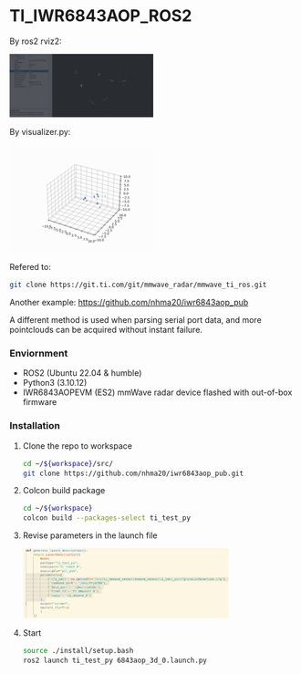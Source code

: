 # TI_IWR6843AOP_ROS2

By ros2 rviz2:

<img src="rviz2.gif" width="50%" height="50%">

By visualizer.py:

<img src="./ti_test_py/animation.gif" width="50%" height="50%">

Refered to: 
```sh
git clone https://git.ti.com/git/mmwave_radar/mmwave_ti_ros.git
```

Another example: https://github.com/nhma20/iwr6843aop_pub

A different method is used when parsing serial port data, and more pointclouds can be acquired without instant failure.

### Enviornment

- ROS2 (Ubuntu 22.04 & humble)
- Python3 (3.10.12)
- IWR6843AOPEVM (ES2) mmWave radar device flashed with out-of-box firmware

### Installation

1. Clone the repo to workspace
   ```sh
   cd ~/${workspace}/src/
   git clone https://github.com/nhma20/iwr6843aop_pub.git
   ```
2. Colcon build package
   ```sh
   cd ~/${workspace}
   colcon build --packages-select ti_test_py
   ```
3. Revise parameters in the launch file

    <img src="defined.png" width="75%" height="75%">

4. Start
    ```sh
    source ./install/setup.bash
    ros2 launch ti_test_py 6843aop_3d_0.launch.py
    ```
